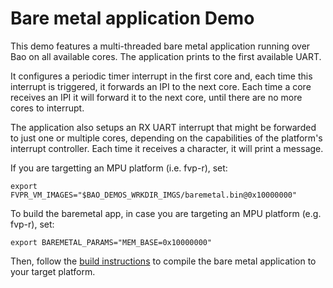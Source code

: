 # Bare metal application Demo

This demo features a multi-threaded bare metal application running over Bao
on all available cores. The application prints to the first available UART.

It configures a periodic timer interrupt in the first core and, each time this 
interrupt is triggered, it forwards an IPI to the next core. Each time a core 
receives an IPI it will forward it to the next core, until there are no more 
cores to interrupt.

The application also setups an RX UART interrupt that might be forwarded to just 
one or multiple cores, depending on the capabilities of the platform's interrupt 
controller. Each time it receives a character, it will print a message.

If you are targetting an MPU platform (i.e. fvp-r), set:

```
export FVPR_VM_IMAGES="$BAO_DEMOS_WRKDIR_IMGS/baremetal.bin@0x10000000"
```

To build the baremetal app, in case you are targeting an MPU platform (e.g.
fvp-r), set:

```
export BAREMETAL_PARAMS="MEM_BASE=0x10000000"
```

Then, follow the [build instructions](../../guests/baremetal/README.md) to
compile the bare metal application to your target platform.
